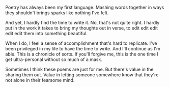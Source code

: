 Poetry has always been my first language. Mashing words together in ways they shouldn't brings sparks like nothing I've felt.

And yet, I hardly find the time to write it. No, that's not quite right. I hardly put in the work it takes to bring my thoughts out in verse, to edit edit edit edit edit them into something beautiful.

When I do, I feel a sense of accomplishment that's hard to replicate. I've been privileged in my life to have the time to write. And I'll continue as I'm able. This is a chronicle of sorts. If you'll forgive me, this is the one time I get ultra-personal without so much of a mask.

Sometimes I think these poems are just for me. But there's value in the sharing them out. Value in letting someone somewhere know that they're not alone in their fearsome mind.